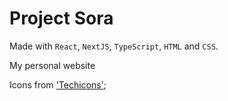 # Project Sora

Made with `React`, `NextJS`, `TypeScript`, `HTML` and `CSS`.

My personal website

Icons from ['Techicons']('https://techicons.dev/');
